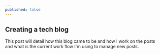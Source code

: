 ```yaml
---
published: false
---
```

## Creating a tech blog 

This post will detail how this blog came to be and how I work on the posts and what is the current work flow I'm using to manage new posts. 
